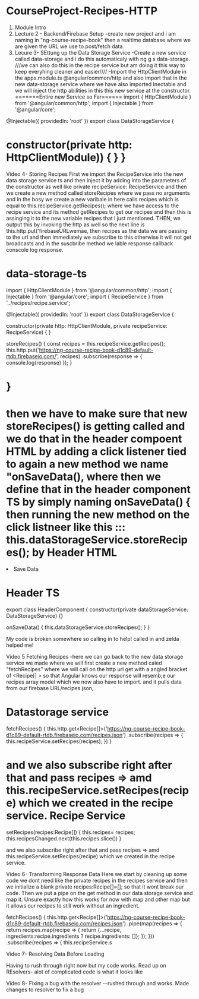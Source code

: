 # CourseProject-Recipes-HTTP
 
1. Module Intro
2. Lecture 2 - Backend/Firebase Setup
    -create new project and i am naming in "ng-course-recipe-book" then a realtime database where we are given the URL we use to post/fetch data.
3. Lecure 3- SEttung up the Data Storage Service
   -Create a new service called data-storage and i do this automaticaly with ng g s data-storage.
   ///we can also do this in the recipe service but am doing it this way to keep everyhing cleaner and easier////
   -Import the HttpClientModule in the apps.module.ts @angular/common/http and also import that in the new data-storage service where we have also imported Inectable and we will inject the http abilities in this this new service at the constructor.
    =======Entire new Service so Far======
   import { HttpClientModule } from '@angular/common/http';
import { Injectable } from '@angular/core';

@Injectable({
  providedIn: 'root'
})
export class DataStorageService {

  constructor(private http: HttpClientModule)) { }
}
=================================================
Video 4-  Storing Recipes 
First we import the RecipeService into the new data storage service ts and then inject it by adding into the parameters of the constructor as well like  private recipeService: RecipeService and then we create a new method called storeRecipes where
we pass no arguments and in the bosy we create a new varibale in here calls recipes which is equal to this.recipeService.getRecipes();   where we have access to the recipe service and its method getRecipes to get our recipes and then this is assinging it to the new variable recipes that i just mentioned. THEN, we output this by invoking the http as well so the next line is this.http.put('firebaseURLwemae, then recipes as the data we are passing to the url and then immediately we subscribe to this otherwise it will not get broadcasts and in the suscbribe method we lable response callback conscole log response. 

data-storage-ts
====================================================
import { HttpClientModule } from '@angular/common/http';
import { Injectable } from '@angular/core';
import { RecipeService } from '../recipes/recipe.service';


@Injectable({
  providedIn: 'root'
})
export class DataStorageService {

  constructor(private http: HttpClientModule, private recipeService: RecipeService) { }


storeRecipes() {
  const recipes = this.recipeService.getRecipes();
  this.http.put('https://ng-course-recipe-book-d1c89-default-rtdb.firebaseio.com/', recipes)
  .subscribe(response => {
    console.log(response)
  });
}

}
===================================
then we have to make sure that new storeRecipes() is getting called and we do that in the header compoent HTML by adding a click listener tied to again a new method we name "onSaveData(), where then  we define that in the header component TS by simply naming onSaveData() {
 then running the new method on the click listneer like this ::: this.dataStorageService.storeRecipes();
by 
Header HTML
=============
   <li><a style="cursor: pointer;" (click)="onSaveData()">Save Data</a></li>

   Header TS
   ============
export class HeaderComponent {
  constructor(private dataStorageService: DataStorageService) {}

  onSaveData() {
    this.dataStorageService.storeRecipes();
  }
}

My code is broken somewhere so calling in to help!  called in and zelda helped me!

Video 5 Fetching Recipes
-here we can go back to the new data storage service we made where we will first create a new method caled "fetchRecipes" where we will call on the http url get with a angled bracket of <Recipe[] > so that Angular knows our response will resemb;e our recipes array model which we now also have to import. and it pulls data from our firebase URL/recipes.json, 

Datastorage service
================
  fetchRecipes() {
    this.http.get<Recipe[]>('https://ng-course-recipe-book-d1c89-default-rtdb.firebaseio.com/recipes.json')
    .subscribe(recipes => {
      this.recipeService.setRecipes(recipes);
    })
  }

and we also subscribe right after that and pass recipes => amd  this.recipeService.setRecipes(recipe) which we created in the recipe service. 
  Recipe Service
  ============
 setRecipes(recipes:Recipe[]) {
    this.recipes= recipes;
    this.recipesChanged.next(this.recipes.slice())
  }




and we also subscribe right after that and pass recipes => amd  this.recipeService.setRecipes(recipe) which we created in the recipe service. 



Video 6- Transforming Response Data
Here we start by cleaning up some code we dont need like the private recipes in the recipes service and then we initialize a blank private recipes:Recipe[]=[]; so that it wont break our code. Then we put a pipe on the get method in our data storage service and map it.  Unsure exactly how this works for now with map and other map but it allows our recipes to still work without an ingredient.

fetchRecipes() {
    this.http.get<Recipe[]>('https://ng-course-recipe-book-d1c89-default-rtdb.firebaseio.com/recipes.json')
    .pipe(map(recipes => {
      return recipes.map(recipe => {
        return {...recipe, ingredients:recipe.ingredients ? recipe.ingredients: []};
      });
    }))
    .subscribe(recipes => {
      this.recipeService.s

Video 7- Resolving Data Before Loading

Having to rush through right now but my code works. Read up on REsolvers- alot of complicated code is what it looks like

Video 8- Fixing a bug with the resolver
--rushed through and works. Made changes to resolver to fix a bug 

